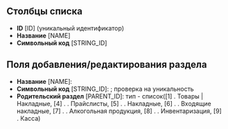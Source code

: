 <!--AUTODOC-->
## Столбцы списка
* <!--[LIST_CODE=ID]--><b>ID</b> [ID] (уникальный идентификатор)
* <!--[LIST_CODE=NAME]--><b>Название</b> [NAME]
* <!--[LIST_CODE=STRING_ID]--><b>Символьный код</b> [STRING_ID]

## Поля добавления/редактирования раздела
* <!--[ITEM_CODE=NAME]--><b>Название</b> [NAME]: 
* <!--[ITEM_CODE=STRING_ID]--><b>Символьный код</b> [STRING_ID]: ; проверка на уникальность
* <!--[ITEM_CODE=PARENT_ID]--><b>Родительский раздел</b> [PARENT_ID]: тип - список([1]  . Товары | Накладные, [4]  . . Прайслисты, [5]  . . Накладные, [6]  . . Входящие накладные, [7]  . . Алкогольная продукция, [8]  . . Инвентаризация, [9]  . Касса)
<!--/AUTODOC-->
